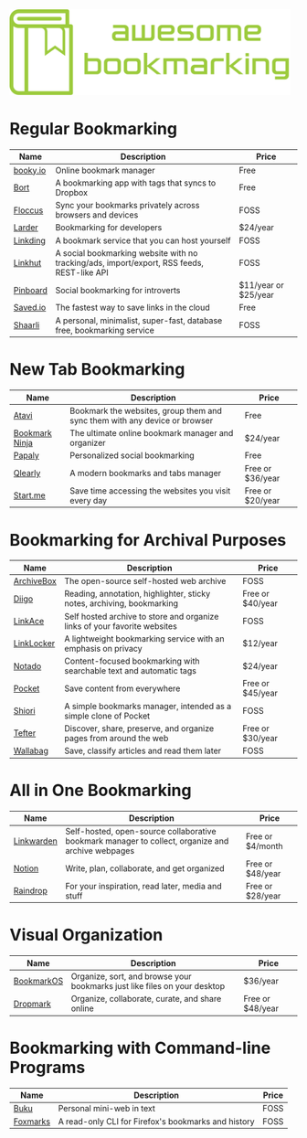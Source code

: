 <img src="logo.svg" height="150">

# Regular Bookmarking

| Name | Description | Price |
| - | - | - |
| [booky.io](https://booky.io/) | Online bookmark manager | Free |
| [Bort](https://bort.io/) | A bookmarking app with tags that syncs to Dropbox | Free |
| [Floccus](https://floccus.org/) | Sync your bookmarks privately across browsers and devices | FOSS |
| [Larder](https://larder.io/) | Bookmarking for developers | $24/year |
| [Linkding](https://github.com/sissbruecker/linkding) | A bookmark service that you can host yourself | FOSS |
| [Linkhut](https://ln.ht/) | A social bookmarking website with no tracking/ads, import/export, RSS feeds, REST-like API | FOSS |
| [Pinboard](https://pinboard.in/) | Social bookmarking for introverts | $11/year or $25/year |
| [Saved.io](https://saved.io/) | The fastest way to save links in the cloud | Free |
| [Shaarli](https://github.com/shaarli/Shaarli) | A personal, minimalist, super-fast, database free, bookmarking service | FOSS |

# New Tab Bookmarking

| Name | Description | Price |
| - | - | - |
| [Atavi](https://atavi.com/) | Bookmark the websites, group them and sync them with any device or browser | Free |
| [Bookmark Ninja](https://www.bookmarkninja.com/) | The ultimate online bookmark manager and organizer | $24/year |
| [Papaly](https://papaly.com/) | Personalized social bookmarking | Free |
| [Qlearly](https://qlearly.com/) | A modern bookmarks and tabs manager | Free or $36/year |
| [Start.me](https://start.me/) | Save time accessing the websites you visit every day | Free or $20/year |

# Bookmarking for Archival Purposes

| Name | Description | Price |
| - | - | - |
| [ArchiveBox](https://archivebox.io/) | The open-source self-hosted web archive | FOSS |
| [Diigo](https://www.diigo.com/) | Reading, annotation, highlighter, sticky notes, archiving, bookmarking | Free or $40/year |
| [LinkAce](https://www.linkace.org/) | Self hosted archive to store and organize links of your favorite websites | FOSS |
| [LinkLocker](https://linklocker.co/) | A lightweight bookmarking service with an emphasis on privacy | $12/year |
| [Notado](https://notado.app/) | Content-focused bookmarking with searchable text and automatic tags | $24/year |
| [Pocket](https://getpocket.com/) | Save content from everywhere | Free or $45/year |
| [Shiori](https://github.com/go-shiori/shiori) | A simple bookmarks manager, intended as a simple clone of Pocket | FOSS |
| [Tefter](https://tefter.io/) | Discover, share, preserve, and organize pages from around the web | Free or $30/year |
| [Wallabag](https://wallabag.org/en) | Save, classify articles and read them later | FOSS |

# All in One Bookmarking

| Name | Description | Price |
| - | - | - |
| [Linkwarden](https://github.com/linkwarden/linkwarden) | Self-hosted, open-source collaborative bookmark manager to collect, organize and archive webpages | Free or $4/month |
| [Notion](https://www.notion.so/) | Write, plan, collaborate, and get organized | Free or $48/year |
| [Raindrop](https://raindrop.io/) | For your inspiration, read later, media and stuff | Free or $28/year |

# Visual Organization

| Name | Description | Price |
| - | - | - |
| [BookmarkOS](https://bookmarkos.com/) | Organize, sort, and browse your bookmarks just like files on your desktop | $36/year |
| [Dropmark](https://www.dropmark.com/) | Organize, collaborate, curate, and share online | Free or $48/year |

# Bookmarking with Command-line Programs

| Name | Description | Price |
| - | - | - |
| [Buku](https://github.com/jarun/buku) | Personal mini-web in text | FOSS |
| [Foxmarks](https://github.com/zer0-x/foxmarks) |  A read-only CLI for Firefox's bookmarks and history | FOSS |
